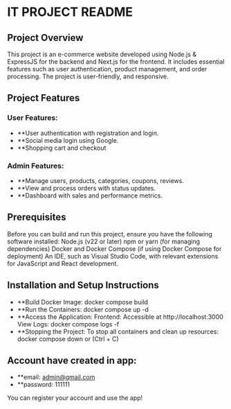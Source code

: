 # IT PROJECT README

## Project Overview
This project is an e-commerce website developed using Node.js & ExpressJS for the backend and Next.js for the frontend. It includes essential features such as user authentication, product management, and order processing. The project is user-friendly, and responsive.


## Project Features
### User Features:
- **User authentication with registration and login.
- **Social media login using Google.
- **Shopping cart and checkout

### Admin Features:
- **Manage users, products, categories, coupons, reviews.
- **View and process orders with status updates.
- **Dashboard with sales and performance metrics.


## Prerequisites
Before you can build and run this project, ensure you have the following software installed:
Node.js (v22 or later)
npm or yarn (for managing dependencies)
Docker and Docker Compose (if using Docker Compose for deployment)
An IDE, such as Visual Studio Code, with relevant extensions for JavaScript and React development.

## Installation and Setup Instructions
- **Build Docker Image: docker compose build
- **Run the Containers: docker compose up -d
- **Access the Application: 
	Frontend: Accessible at http://localhost:3000
	View Logs: docker compose logs -f
- **Stopping the Project:
	To stop all containers and clean up resources: docker compose down or (Ctrl + C)

## Account have created in app:
- **email: admin@gmail.com
- **password: 111111

You can register your account and use the app!
